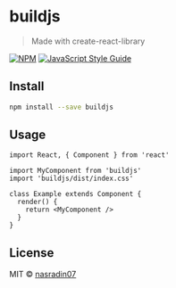 # buildjs

> Made with create-react-library

[![NPM](https://img.shields.io/npm/v/buildjs.svg)](https://www.npmjs.com/package/buildjs) [![JavaScript Style Guide](https://img.shields.io/badge/code_style-standard-brightgreen.svg)](https://standardjs.com)

## Install

```bash
npm install --save buildjs
```

## Usage

```tsx
import React, { Component } from 'react'

import MyComponent from 'buildjs'
import 'buildjs/dist/index.css'

class Example extends Component {
  render() {
    return <MyComponent />
  }
}
```

## License

MIT © [nasradin07](https://github.com/nasradin07)
